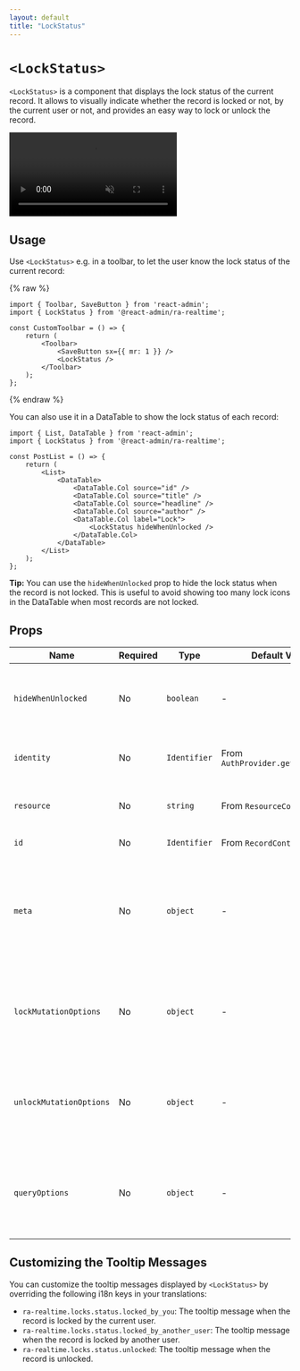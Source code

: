 ```yaml
---
layout: default
title: "LockStatus"
---
```


# `<LockStatus>`

`<LockStatus>` is a component that displays the lock status of the current record. It allows to visually indicate whether the record is locked or not, by the current user or not, and provides an easy way to lock or unlock the record.

<video controls autoplay playsinline muted loop>
  <source src="https://registry.marmelab.com/assets/LockStatus.mp4" type="video/mp4"/>
  Your browser does not support the video tag.
</video>

## Usage

Use `<LockStatus>` e.g. in a toolbar, to let the user know the lock status of the current record:

{% raw %}
```tsx
import { Toolbar, SaveButton } from 'react-admin';
import { LockStatus } from '@react-admin/ra-realtime';

const CustomToolbar = () => {
    return (
        <Toolbar>
            <SaveButton sx={{ mr: 1 }} />
            <LockStatus />
        </Toolbar>
    );
};
```
{% endraw %}

You can also use it in a DataTable to show the lock status of each record:

```tsx
import { List, DataTable } from 'react-admin';
import { LockStatus } from '@react-admin/ra-realtime';

const PostList = () => {
    return (
        <List>
            <DataTable>
                <DataTable.Col source="id" />
                <DataTable.Col source="title" />
                <DataTable.Col source="headline" />
                <DataTable.Col source="author" />
                <DataTable.Col label="Lock">
                    <LockStatus hideWhenUnlocked />
                </DataTable.Col>
            </DataTable>
        </List>
    );
};
```

**Tip:** You can use the `hideWhenUnlocked` prop to hide the lock status when the record is not locked. This is useful to avoid showing too many lock icons in the DataTable when most records are not locked.

## Props

| Name                    | Required | Type         | Default Value                     | Description                                                                                   |
| ----------------------- | -------- | ------------ | --------------------------------- | --------------------------------------------------------------------------------------------- |
| `hideWhenUnlocked`      | No       | `boolean`    | -                                 | Set to true to hide the lock status when the record is not locked.                            |
| `identity`              | No       | `Identifier` | From `AuthProvider.getIdentity()` | An identifier for the user who owns the lock.                                                 |
| `resource`              | No       | `string`     | From `ResourceContext`            | The resource name (e.g. `'posts'`).                                                           |
| `id`                    | No       | `Identifier` | From `RecordContext`              | The record id (e.g. `123`).                                                                   |
| `meta`                  | No       | `object`     | -                                 | Additional metadata forwarded to the dataProvider `lock()`, `unlock()` and `getLock()` calls. |
| `lockMutationOptions`   | No       | `object`     | -                                 | `react-query` mutation options, used to customize the lock side-effects.                      |
| `unlockMutationOptions` | No       | `object`     | -                                 | `react-query` mutation options, used to customize the unlock side-effects.                    |
| `queryOptions`          | No       | `object`     | -                                 | `react-query` query options, used to customize the lock query side-effects.                   |

## Customizing the Tooltip Messages

You can customize the tooltip messages displayed by `<LockStatus>` by overriding the following i18n keys in your translations:
-  `ra-realtime.locks.status.locked_by_you`: The tooltip message when the record is locked by the current user.
-  `ra-realtime.locks.status.locked_by_another_user`: The tooltip message when the record is locked by another user.
-  `ra-realtime.locks.status.unlocked`: The tooltip message when the record is unlocked.